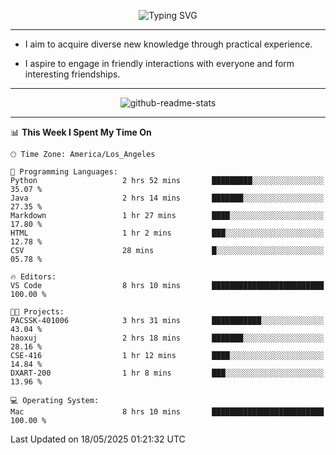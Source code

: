 <p align="center">
  <img src="https://readme-typing-svg.demolab.com?font=Fira+Code&weight=500&size=32&duration=2500&pause=1600&center=true&vCenter=true&random=false&width=1024&height=64&lines=Hi+there+%F0%9F%91%8B;I'm+delighted+you+could+make+it+here+%F0%9F%8E%89;I'm+Harry%2C+a+college+student+still+finding+my+way" alt="Typing SVG" />
</p>


---


- I aim to acquire diverse new knowledge through practical experience.

- I aspire to engage in friendly interactions with everyone and form interesting friendships.


---


<p align="center">
  <img src="https://github-readme-stats.vercel.app/api?username=Harry-Jing&show_icons=true" alt="github-readme-stats"/>
</p>


---

<!--START_SECTION:waka-->
📊 **This Week I Spent My Time On** 

```text
🕑︎ Time Zone: America/Los_Angeles

💬 Programming Languages: 
Python                   2 hrs 52 mins       █████████░░░░░░░░░░░░░░░░   35.07 % 
Java                     2 hrs 14 mins       ███████░░░░░░░░░░░░░░░░░░   27.35 % 
Markdown                 1 hr 27 mins        ████░░░░░░░░░░░░░░░░░░░░░   17.80 % 
HTML                     1 hr 2 mins         ███░░░░░░░░░░░░░░░░░░░░░░   12.78 % 
CSV                      28 mins             █░░░░░░░░░░░░░░░░░░░░░░░░   05.78 % 

🔥 Editors: 
VS Code                  8 hrs 10 mins       █████████████████████████   100.00 % 

🐱‍💻 Projects: 
PACSSK-401006            3 hrs 31 mins       ███████████░░░░░░░░░░░░░░   43.04 % 
haoxuj                   2 hrs 18 mins       ███████░░░░░░░░░░░░░░░░░░   28.16 % 
CSE-416                  1 hr 12 mins        ████░░░░░░░░░░░░░░░░░░░░░   14.84 % 
DXART-200                1 hr 8 mins         ███░░░░░░░░░░░░░░░░░░░░░░   13.96 % 

💻 Operating System: 
Mac                      8 hrs 10 mins       █████████████████████████   100.00 % 
```


 Last Updated on 18/05/2025 01:21:32 UTC
<!--END_SECTION:waka-->
